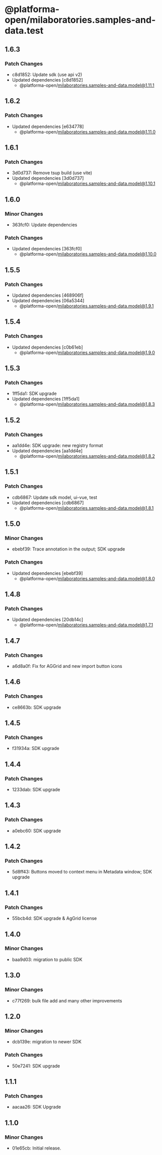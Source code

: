 # @platforma-open/milaboratories.samples-and-data.test

## 1.6.3

### Patch Changes

- c8d1852: Update sdk (use api v2)
- Updated dependencies [c8d1852]
  - @platforma-open/milaboratories.samples-and-data.model@1.11.1

## 1.6.2

### Patch Changes

- Updated dependencies [e634778]
  - @platforma-open/milaboratories.samples-and-data.model@1.11.0

## 1.6.1

### Patch Changes

- 3d0d737: Remove tsup build (use vite)
- Updated dependencies [3d0d737]
  - @platforma-open/milaboratories.samples-and-data.model@1.10.1

## 1.6.0

### Minor Changes

- 363fcf0: Update dependencies

### Patch Changes

- Updated dependencies [363fcf0]
  - @platforma-open/milaboratories.samples-and-data.model@1.10.0

## 1.5.5

### Patch Changes

- Updated dependencies [468906f]
- Updated dependencies [06a5344]
  - @platforma-open/milaboratories.samples-and-data.model@1.9.1

## 1.5.4

### Patch Changes

- Updated dependencies [c0b61eb]
  - @platforma-open/milaboratories.samples-and-data.model@1.9.0

## 1.5.3

### Patch Changes

- 1ff5da1: SDK upgrade
- Updated dependencies [1ff5da1]
  - @platforma-open/milaboratories.samples-and-data.model@1.8.3

## 1.5.2

### Patch Changes

- aa1dd4e: SDK upgrade: new registry format
- Updated dependencies [aa1dd4e]
  - @platforma-open/milaboratories.samples-and-data.model@1.8.2

## 1.5.1

### Patch Changes

- cdb6867: Update sdk model, ui-vue, test
- Updated dependencies [cdb6867]
  - @platforma-open/milaboratories.samples-and-data.model@1.8.1

## 1.5.0

### Minor Changes

- ebebf39: Trace annotation in the output; SDK upgrade

### Patch Changes

- Updated dependencies [ebebf39]
  - @platforma-open/milaboratories.samples-and-data.model@1.8.0

## 1.4.8

### Patch Changes

- Updated dependencies [20db14c]
  - @platforma-open/milaboratories.samples-and-data.model@1.7.1

## 1.4.7

### Patch Changes

- a6d8a0f: Fix for AGGrid and new import button icons

## 1.4.6

### Patch Changes

- ce8663b: SDK upgrade

## 1.4.5

### Patch Changes

- f31934a: SDK upgrade

## 1.4.4

### Patch Changes

- 1233dab: SDK upgrade

## 1.4.3

### Patch Changes

- a0ebc60: SDK upgrade

## 1.4.2

### Patch Changes

- 5d8ff43: Buttons moved to context menu in Metadata window; SDK upgrade

## 1.4.1

### Patch Changes

- 55bcb4d: SDK upgrade & AgGrid license

## 1.4.0

### Minor Changes

- baa9d03: migration to public SDK

## 1.3.0

### Minor Changes

- c77f269: bulk file add and many other improvements

## 1.2.0

### Minor Changes

- dcb139e: migration to newer SDK

### Patch Changes

- 50e7241: SDK upgrade

## 1.1.1

### Patch Changes

- aacaa26: SDK Upgrade

## 1.1.0

### Minor Changes

- 01e65cb: Initial release.
